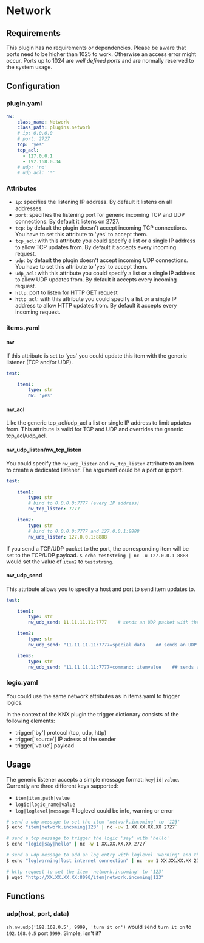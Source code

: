 # Network

## Requirements

This plugin has no requirements or dependencies.
Please be aware that ports need to be higher than 1025 to work. Otherwise an access error might occur.
Ports up to 1024 are _well defined ports_ and are normally reserved to the system usage.

## Configuration

### plugin.yaml


```yaml
nw:
    class_name: Network
    class_path: plugins.network
    # ip: 0.0.0.0
    # port: 2727
    tcp: 'yes'
    tcp_acl:
      - 127.0.0.1
      - 192.168.0.34
    # udp: 'no'
    # udp_acl: '*'
```

### Attributes

  * `ip`: specifies the listening IP address. By default it listens on all addresses.
  * `port`: specifies the listening port for generic incoming TCP and UDP connections. By default it listens on 2727.
  * `tcp`: by default the plugin doesn't accept incoming TCP connections. You have to set this attribute to 'yes' to accept them.
  * `tcp_acl`: with this attribute you could specify a list or a single IP address to allow TCP updates from. By default it accepts every incoming request.
  * `udp`: by default the plugin doesn't accept incoming UDP connections. You have to set this attribute to 'yes' to accept them.
  * `udp_acl`: with this attribute you could specify a list or a single IP address to allow UDP updates from. By default it accepts every incoming request.
  * `http`: port to listen for HTTP GET request
  * `http_acl`: with this attribute you could specify a list or a single IP address to allow HTTP updates from. By default it accepts every incoming request.


### items.yaml

#### nw
If this attribute is set to 'yes' you could update this item with the generic listener (TCP and/or UDP).

```yaml
test:

    item1:
        type: str
        nw: 'yes'
```

#### nw_acl

Like the generic tcp_acl/udp_acl a list or single IP address to limit updates from.
This attribute is valid for TCP and UDP and overrides the generic tcp_acl/udp_acl.

#### nw_udp_listen/nw_tcp_listen

You could specify the `nw_udp_listen` and `nw_tcp_listen` attribute to an item to create a dedicated listener. The argument could be a port or ip:port.

```yaml
test:

    item1:
        type: str
        # bind to 0.0.0.0:7777 (every IP address)
        nw_tcp_listen: 7777

    item2:
        type: str
        # bind to 0.0.0.0:7777 and 127.0.0.1:8888
        nw_udp_listen: 127.0.0.1:8888
```

If you send a TCP/UDP packet to the port, the corresponding item will be set to the TCP/UDP payload.
``$ echo teststring | nc -u 127.0.0.1 8888`` would set the value of ``item2`` to ``teststring``.

#### nw_udp_send
This attribute allows you to specify a host and port to send item updates to.

```yaml
test:

    item1:
        type: str
        nw_udp_send: 11.11.11.11:7777    # sends an UDP packet with the item value as payload

    item2:
        type: str
        nw_udp_send: "11.11.11.11:7777=special data    ## sends an UDP packet with 'special data' as payload"

    item3:
        type: str
        nw_udp_send: "11.11.11.11:7777=command: itemvalue    ## sends an UDP packet with 'command: ' and the current item value as payload"
```

### logic.yaml

You could use the same network attributes as in items.yaml to trigger logics.

In the context of the KNX plugin the trigger dictionary consists of the following elements:

* trigger['by']     protocol (tcp, udp, http)
* trigger['source']     IP adress of the sender
* trigger['value']     payload


## Usage

The generic listener accepts a simple message format: `key|id|value`.
Currently are three different keys supported:

  * `item|item.path|value`
  * `logic|logic_name|value`
  * `log|loglevel|message` # loglevel could be info, warning or error

```bash
# send a udp message to set the item 'network.incoming' to '123'
$ echo "item|network.incoming|123" | nc -uw 1 XX.XX.XX.XX 2727`

# send a tcp message to trigger the logic 'say' with 'hello'
$ echo "logic|say|hello" | nc -w 1 XX.XX.XX.XX 2727`

# send a udp message to add an log entry with loglevel 'warning' and the message 'lost internet connection'
$ echo "log|warning|lost internet connection" | nc -uw 1 XX.XX.XX.XX 2727`

# http request to set the item 'network.incoming' to '123'
$ wget "http://XX.XX.XX.XX:8090/item|network.incoming|123"
```

## Functions

### udp(host, port, data)

``sh.nw.udp('192.168.0.5', 9999, 'turn it on')`` would send ``turn it on`` to ``192.168.0.5`` port ``9999``. Simple, isn't it?
